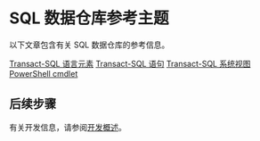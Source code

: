<properties
   pageTitle="SQL 数据仓库参考主题 | Windows Azure"
   description="SQL 数据仓库的参考内容链接。"
   services="sql-data-warehouse"
   documentationCenter="NA"
   authors="barbkess"
   manager="jhubbard"
   editor=""/>

<tags
   ms.service="sql-data-warehouse"
   ms.date="09/22/2015"
   wacn.date="01/20/2016"/>

# SQL 数据仓库参考主题

以下文章包含有关 SQL 数据仓库的参考信息。

[Transact-SQL 语言元素][] [Transact-SQL 语句][] [Transact-SQL 系统视图][] [PowerShell cmdlet][]



## 后续步骤
有关开发信息，请参阅[开发概述][]。

<!--Image references-->

<!--Article references-->
[开发概述]: /documentation/articles/sql-data-warehouse-overview-develop
[Transact-SQL 语言元素]: /documentation/articles/sql-data-warehouse-reference-tsql-language-elements
[Transact-SQL 语句]: /documentation/articles/sql-data-warehouse-reference-tsql-statements
[Transact-SQL 系统视图]: /documentation/articles/sql-data-warehouse-reference-tsql-system-views
[PowerShell cmdlet]: /documentation/articles/sql-data-warehouse-reference-powershell-cmdlets


<!--MSDN references-->

<!---HONumber=Mooncake_1207_2015-->
